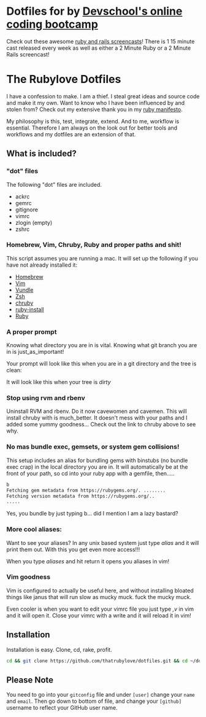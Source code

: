 # Dotfiles for by [Devschool's online coding bootcamp](https://devschool.rocks)

Check out these awesome [ruby and rails screencasts](https://www.rubycasts.io)! There is 1 15 minute cast released every week as well as either a 2 Minute Ruby or a 2 Minute Rails screencast!

# The Rubylove Dotfiles

I have a confession to make. I am a thief. I steal great ideas and source code and make it my own. Want to know who I have been influenced by and stolen from? Check out my extensive thank you in my [ruby manifesto](https://github.com/rubylove/ruby_programming_manifesto).

My philosophy is this, test, integrate, extend. And to me, workflow is essential. Therefore I am always on the look out for better tools and workflows and my dotfiles are an extension of that.


## What is included?

### "dot" files

The following "dot" files are included. 

* ackrc
* gemrc
* gitignore
* vimrc
* zlogin (empty)
* zshrc

### Homebrew, Vim, Chruby, Ruby and proper paths and shit!

This script assumes you are running a mac. It will set up the following if you have not already installed it:

* [Homebrew](http://brew.sh/)
* [Vim](http://www.vim.org/)
* [Vundle](https://github.com/gmarik/Vundle.vim)
* [Zsh](http://www.zsh.org/)
* [chruby](https://github.com/postmodern/chruby)
* [ruby-install](https://github.com/postmodern/ruby-install)
* [Ruby](https://github.com/ruby/ruby)

### A proper prompt

Knowing what directory you are in is vital. Knowing what git branch you are in is just_as_important!

Your prompt will look like this when you are in a git directory and the tree is clean:

It will look like this when your tree is *dirty*

### Stop using rvm and rbenv

Uninstall RVM and rbenv. Do it now cavewomen and cavemen. This will install chruby with is much_better. It doesn't mess with your paths and I added some yummy goodness... Check out the link to chruby above to see why.

### No mas bundle exec, gemsets, or system gem collisions!

This setup includes an alias for bundling gems with binstubs (no bundle exec crap) in the local directory you are in. It will automatically be at the front of your path, so cd into your ruby app with a gemfile, then.....

```bash
b
Fetching gem metadata from https://rubygems.org/. ........
Fetching version metadata from https://rubygems.org/..
.....
```

Yes, you bundle by just typing b... did I mention I am a lazy bastard?

### More cool aliases:

Want to see your aliases? In any unix based system just type *alias* and it will print them out. With this you get even more access!!!

When you type *aliases* and hit return it opens you aliases in vim!


### Vim goodness

Vim is configured to actually be useful here, and without installing bloated things like janus that will run slow as mucky muck. fuck the mucky muck.

Even cooler is when you want to edit your vimrc file you just type *,v* in vim and it will open it. Close your vimrc with a write and it will reload it in vim!

## Installation

Installation is easy. Clone, cd, rake, profit.

```sh
cd && git clone https://github.com/thatrubylove/dotfiles.git && cd ~/dotfiles && rake
```

## Please Note

You need to go into your `gitconfig` file and under `[user]` change your `name` and `email`. Then go down to bottom of file, and change your `[github]` username to reflect your GitHub user name. 

